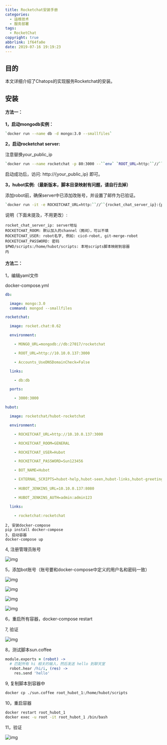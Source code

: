 ```yaml
---
title: Rocketchat安装手册
categories:
  - 运维技术
  - 服务部署
tags:
  - RocketChat
copyright: true
abbrlink: 1f64fa0e
date: 2019-07-16 19:19:23
---
```


## 目的

本文详细介绍了Chatops的实现服务Rocketchat的安装。

<!--more-->

## 安装

#### **方法一：**

**1，启动mongodb实例：**

```bash
`docker run --name db -d mongo:3.0 --smallfiles` 
```

**2，启动rocketchat server:**

注意替换your_public_ip

```bash
`docker run --name rocketchat -p 80:3000 --``env` `ROOT_URL=http:``//``{your_public_ip} --link db -d rocket.chat:0.62`
```

启动成功后，访问: http://{your_public_ip} 即可。

**3，hubot实例:（最新版本，脚本目录映射有问题，请自行去掉）**

添加robot前，确保server中已添加改账号，并设置了邮件为已验证。

```bash
`docker run -it -e ROCKETCHAT_URL=http:``//``{rocket_chat_server_ip}:{port} \``    ``-e ROCKETCHAT_ROOM=``'general'` `\``    ``-e LISTEN_ON_ALL_PUBLIC=``true` `\``    ``-e ROCKETCHAT_USER=bot \``    ``-e ROCKETCHAT_PASSWORD=password \``    ``-e ROCKETCHAT_AUTH=password \``    ``-e BOT_NAME=bot \``    ``-e EXTERNAL_SCRIPTS=hubot-pugme,hubot-help \``    ``-``v` `$PWD``/scripts``:``/home/hubot/scripts` `\``    ``rocketchat``/hubot-rocketchat`
```

说明（下面未提及，不用更改）:

```
rocket_chat_server_ip: server地址
ROCKETCHAT_ROOM: 默认加入的channel（房间），可以不填
ROCKETCHAT_USER: robot名字, 例如: cicd-robot, git-merge-robot
ROCKETCHAT_PASSWORD: 密码
$PWD/scripts:/home/hubot/scripts: 本地scripts脚本映射到容器
内
```

#### 方法二：

1，编辑yaml文件

docker-compose.yml

```yaml
db:

  image: mongo:3.0
  command: mongod --smallfiles

rocketchat:

  image: rocket.chat:0.62

  environment:

    - MONGO_URL=mongodb://db:27017/rocketchat

    - ROOT_URL=http://10.10.0.137:3000

    - Accounts_UseDNSDomainCheck=False

  links:

    - db:db

  ports:

    - 3000:3000

hubot:

  image: rocketchat/hubot-rocketchat

  environment:

    - ROCKETCHAT_URL=http://10.10.0.137:3000

    - ROCKETCHAT_ROOM=GENERAL

    - ROCKETCHAT_USER=Hubot

    - ROCKETCHAT_PASSWORD=Sun123456

    - BOT_NAME=Hubot

    - EXTERNAL_SCRIPTS=hubot-help,hubot-seen,hubot-links,hubot-greetings
    
    - HUBOT_JENKINS_URL=10.10.0.137:8080

    - HUBOT_JENKINS_AUTH=admin:admin123

  links:

    - rocketchat:rocketchat
```

```shell
2, 安装docker-compose
pip install docker-compose
3, 启动容器
docker-compose up
```

4,  注册管理员账号

![img](Rocketchat安装手册/1.png)

5，添加bot账号（账号要和docker-compose中定义的用户名和密码一致）

![img](Rocketchat安装手册/2.png)

![img](Rocketchat安装手册/3.png)

![img](Rocketchat安装手册/4.png)

![img](Rocketchat安装手册/5.png)

6，重启所有容器，docker-compose restart

7,  验证

![img](Rocketchat安装手册/6.png)

8，测试脚本sun.coffee

```coffeescript
module.exports = (robot) ->
  # 匹配所有 hi 相关的输入，然后发送 hello 到聊天室
  robot.hear /hi/i, (res) ->
    res.send 'hello'
```

9, 复制脚本到容器中

```bash
docker cp ./sun.coffee root_hubot_1:/home/hubot/scripts
```

10，重启容器

```bash
docker restart root_hubot_1
docker exec -u root -it root_hubot_1 /bin/bash
```

11，验证

![img](Rocketchat安装手册/7.png)